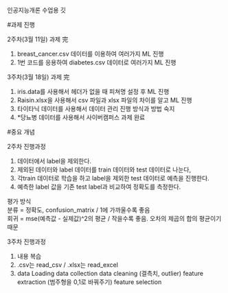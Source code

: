 인공지능개론 수업용 깃

#과제 진행</br>

2주차(3월 11일) 과제 完

1. breast_cancer.csv 데이터를 이용하여 여러가지 ML 진행
2. 1번 코드를 응용하여 diabetes.csv 데이터로 여러가지 ML 진행

3주차(3월 18일) 과제 完
1. iris.data를 사용해서 헤더가 없을 때 피쳐명 설정 후 ML 진행
2. Raisin.xlsx을 사용해서 csv 파일과 xlsx 파일의 차이를 알고 ML 진행
3. 타이타닉 데이터를 사용해서 데이터 관리 진행 방식과 방법 숙지
4. *당뇨병 데이터를 사용해서 사이버캠퍼스 과제 완료

#중요 개념<br>

2주차 진행과정
1. 데이터에서 label을 제외한다.
2. 제외된 데이터와 label 데이터를 train 데이터와 test 데이터로 나눈다,
3. 각train 데이터로 학습을 하고 label을 제외한 test 데이터로 예측을 진행한다.
4. 예측한 label 값을 기존 test label과 비교하여 정확도를 측정한다.

평가 방식</br>
분류 = 정확도, confusion_matrix / 1에 가까울수록 좋음</br>
회귀 = mse(예측값 - 실제값)^2의 평균 / 작을수록 좋음. 오차의 제곱의 합의 평균이기 때문

3주차 진행과정
1. 내용 복습
2. .csv는 read_csv / .xlsx는 read_excel
3. data Loading
   data collection
   data cleaning (결측치, outlier)
   feature extraction (범주형을 0,1로 바꿔주기)
   feature selection



